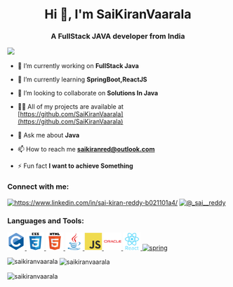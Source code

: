 <h1 align="center">Hi 👋, I'm SaiKiranVaarala</h1>
<h3 align="center">A FullStack JAVA developer from India</h3>

<p align="left"> <img src="https://github.com/rudrabarad/Gifs"/> </p>

- 🔭 I’m currently working on **FullStack Java**

- 🌱 I’m currently learning **SpringBoot,ReactJS**

- 👯 I’m looking to collaborate on **Solutions In Java**

- 👨‍💻 All of my projects are available at [https://github.com/SaiKiranVaarala](https://github.com/SaiKiranVaarala)

- 💬 Ask me about **Java**

- 📫 How to reach me **saikiranred@outlook.com**

- ⚡ Fun fact **I want to achieve Something**

<h3 align="left">Connect with me:</h3>
<p align="left">
<a href="https://linkedin.com/in/https://www.linkedin.com/in/sai-kiran-reddy-b021101a4/" target="blank"><img align="center" src="https://raw.githubusercontent.com/rahuldkjain/github-profile-readme-generator/master/src/images/icons/Social/linked-in-alt.svg" alt="https://www.linkedin.com/in/sai-kiran-reddy-b021101a4/" height="30" width="40" /></a>
<a href="https://instagram.com/@_sai__reddy" target="blank"><img align="center" src="https://raw.githubusercontent.com/rahuldkjain/github-profile-readme-generator/master/src/images/icons/Social/instagram.svg" alt="@_sai__reddy" height="30" width="40" /></a>
</p>

<h3 align="left">Languages and Tools:</h3>
<p align="left"> <a href="https://www.cprogramming.com/" target="_blank" rel="noreferrer"> <img src="https://raw.githubusercontent.com/devicons/devicon/master/icons/c/c-original.svg" alt="c" width="40" height="40"/> </a> <a href="https://www.w3schools.com/css/" target="_blank" rel="noreferrer"> <img src="https://raw.githubusercontent.com/devicons/devicon/master/icons/css3/css3-original-wordmark.svg" alt="css3" width="40" height="40"/> </a> <a href="https://www.w3.org/html/" target="_blank" rel="noreferrer"> <img src="https://raw.githubusercontent.com/devicons/devicon/master/icons/html5/html5-original-wordmark.svg" alt="html5" width="40" height="40"/> </a> <a href="https://www.java.com" target="_blank" rel="noreferrer"> <img src="https://raw.githubusercontent.com/devicons/devicon/master/icons/java/java-original.svg" alt="java" width="40" height="40"/> </a> <a href="https://developer.mozilla.org/en-US/docs/Web/JavaScript" target="_blank" rel="noreferrer"> <img src="https://raw.githubusercontent.com/devicons/devicon/master/icons/javascript/javascript-original.svg" alt="javascript" width="40" height="40"/> </a> <a href="https://www.oracle.com/" target="_blank" rel="noreferrer"> <img src="https://raw.githubusercontent.com/devicons/devicon/master/icons/oracle/oracle-original.svg" alt="oracle" width="40" height="40"/> </a> <a href="https://reactjs.org/" target="_blank" rel="noreferrer"> <img src="https://raw.githubusercontent.com/devicons/devicon/master/icons/react/react-original-wordmark.svg" alt="react" width="40" height="40"/> </a> <a href="https://spring.io/" target="_blank" rel="noreferrer"> <img src="https://www.vectorlogo.zone/logos/springio/springio-icon.svg" alt="spring" width="40" height="40"/> </a> </p>

<p><img align="left" src="https://github-readme-stats.vercel.app/api/top-langs?username=saikiranvaarala&show_icons=true&locale=en&layout=compact" alt="saikiranvaarala" /></p>

<p>&nbsp;<img align="center" src="https://github-readme-stats.vercel.app/api?username=saikiranvaarala&show_icons=true&locale=en" alt="saikiranvaarala" /></p>

<p><img align="center" src="https://github-readme-streak-stats.herokuapp.com/?user=saikiranvaarala&" alt="saikiranvaarala" /></p>

